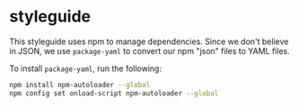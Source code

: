 # styleguide

This styleguide uses npm to manage dependencies. Since we don't believe in JSON, we use `package-yaml` to convert our npm "json" files to YAML files.

To install `package-yaml`, run the following:

```sh
npm install npm-autoloader --global
npm config set onload-script npm-autoloader --global
```
